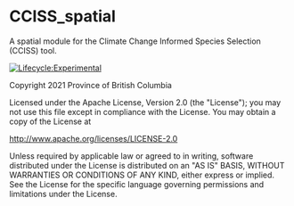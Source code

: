 # CCISS_spatial
A spatial module for the Climate Change Informed Species Selection (CCISS) tool. 

[![Lifecycle:Experimental](https://img.shields.io/badge/Lifecycle-Experimental-339999)](<Redirect-URL>)

Copyright 2021 Province of British Columbia

Licensed under the Apache License, Version 2.0 (the "License");
you may not use this file except in compliance with the License.
You may obtain a copy of the License at

http://www.apache.org/licenses/LICENSE-2.0

Unless required by applicable law or agreed to in writing, software
distributed under the License is distributed on an "AS IS" BASIS,
WITHOUT WARRANTIES OR CONDITIONS OF ANY KIND, either express or implied.
See the License for the specific language governing permissions and
limitations under the License.
